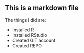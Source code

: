 ## This is a markdown file
The things I did are:

* Installed R
* Installed RStudio
* Created GIT account
* Created REPO